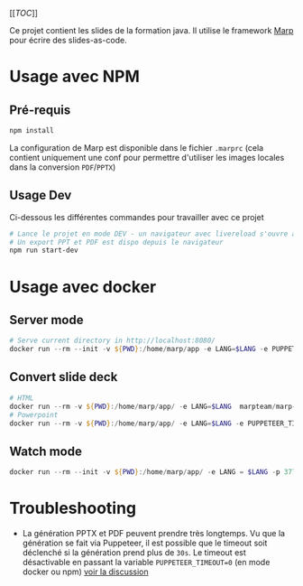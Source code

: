 [[_TOC_]]

Ce projet contient les slides de la formation java. Il utilise le
framework [Marp](https://marp.app/) pour écrire des slides-as-code.

# Usage avec NPM

## Pré-requis

```powershell
npm install
```

La configuration de Marp est disponible dans le fichier `.marprc` (cela contient uniquement une conf pour permettre d'utiliser les images locales dans la conversion `PDF`/`PPTX`)

## Usage Dev

Ci-dessous les différentes commandes pour travailler avec ce projet

```powershell
# Lance le projet en mode DEV - un navigateur avec livereload s'ouvre automagiquement
# Un export PPT et PDF est dispo depuis le navigateur
npm run start-dev
```

# Usage avec docker

## Server mode

```powershell
# Serve current directory in http://localhost:8080/
docker run --rm --init -v ${PWD}:/home/marp/app -e LANG=$LANG -e PUPPETEER_TIMEOUT=0 -p 8080:8080 -p 37717:37717 marpteam/marp-cli -s .
```

## Convert slide deck

```powershell
# HTML
docker run --rm -v ${PWD}:/home/marp/app/ -e LANG=$LANG  marpteam/marp-cli formation-java.md --html
# Powerpoint
docker run --rm -v ${PWD}:/home/marp/app/ -e LANG=$LANG -e PUPPETEER_TIMEOUT=0 marpteam/marp-cli formation-java.md --pptx
```

## Watch mode

```powershell
docker run --rm --init -v ${PWD}:/home/marp/app/ -e LANG = $LANG -p 37717:37717 marpteam/marp-cli -w formation-java.md
```

# Troubleshooting

 - La génération PPTX et PDF peuvent prendre très longtemps. Vu que la génération se fait via
Puppeteer, il est possible que le timeout soit déclenché si la génération prend plus de `30s`. Le
timeout est désactivable en passant la variable `PUPPETEER_TIMEOUT=0` (en mode docker ou npm)
[voir la discussion](https://github.com/marp-team/marp/discussions/225)
